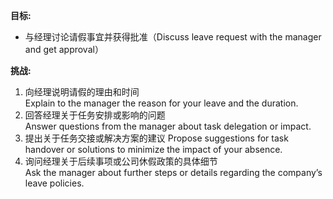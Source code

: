**目标:**
- 与经理讨论请假事宜并获得批准（Discuss leave request with the manager and get approval）

**挑战:**
1. 向经理说明请假的理由和时间  
    Explain to the manager the reason for your leave and the duration.
2. 回答经理关于任务安排或影响的问题  
    Answer questions from the manager about task delegation or impact.
3. 提出关于任务交接或解决方案的建议 
    Propose suggestions for task handover or solutions to minimize the impact of your absence.
4. 询问经理关于后续事项或公司休假政策的具体细节  
    Ask the manager about further steps or details regarding the company’s leave policies.   